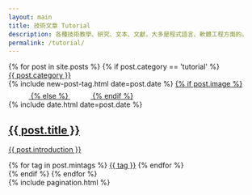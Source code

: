 ```yaml
---
layout: main
title: 技術文章 Tutorial
description: 各種技術教學、研究、文本、文獻，大多是程式語言、軟體工程方面的。
permalink: /tutorial/
---
```


<main class="home" id="post" role="main" itemprop="mainContentOfPage" itemscope="itemscope" itemtype="http://schema.org/Blog">
    <div id="grid" class="row flex-grid">
        {% for post in site.posts %}
            {% if post.category == 'tutorial' %}
                <article class="box-item" itemscope="itemscope" itemtype="http://schema.org/BlogPosting" itemprop="blogPost">
                    <span class="category">
                        <a href="{{ site.url }}{{ site.baseurl }}/category/{{ post.category }}">
                            <span>{{ post.category }}</span>
                        </a>
                    </span>
                    <div class="box-body">
                        <div class="cover">
                            {% include new-post-tag.html date=post.date %}
                            <a href="{{ post.url | prepend: site.baseurl }}" {%if isnewpost %}class="new-post"{% endif %}>
                                {% if post.image %}
                                    <img src="/assets/img/placeholder.png" data-url="{{ post.image }}" class="preload">
                                {% else %}
                                    <img src="/assets/img/placeholder.png" data-url="/assets/img/off.jpg" class="preload">
                                {% endif %}
                            </a>
                        </div>
                        <div class="box-info">
                            <meta itemprop="datePublished" content="{{ post.date | date_to_xmlschema }}">
                            <time itemprop="datePublished" datetime="{{ post.date | date_to_xmlschema }}" class="date">
                                {% include date.html date=post.date %}
                            </time>
                            <a class="post-link" href="{{ post.url | prepend: site.baseurl }}">
                                <h2 class="post-title" itemprop="name">
                                    {{ post.title }}
                                </h2>
                            </a>
                            <a class="post-link" href="{{ post.url | prepend: site.baseurl }}">
                                <p class="description">{{ post.introduction }}</p>
                            </a>
                            <div class="tags">
                                {% for tag in post.mintags %}
                                    <a href="{{ site.baseurl}}/tags/#{{tag | slugify }}">{{ tag }}</a>
                                {% endfor %}
                            </div>
                        </div>
                    </div>
                </article>
            {% endif %}
        {% endfor %}
    </div>
    {% include pagination.html %}
</main>
